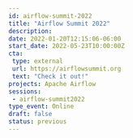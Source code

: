 ```yaml
---
id: airflow-summit-2022
title: "Airflow Summit 2022"
description: 
date: 2022-01-20T12:15:06-06:00
start_date: 2022-05-23T10:00:00Z
cta: 
 type: external
 url: https://airflowsummit.org
 text: "Check it out!"
projects: Apache Airflow
sessions:
 - airflow-summit2022
type_event: Online
draft: false
status: previous
---
```




